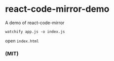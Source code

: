 # react-code-mirror-demo
A demo of react-code-mirror


`watchify app.js -o index.js`


open `index.html`


### (MIT)
